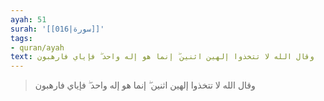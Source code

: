 ```yaml
---
ayah: 51
surah: '[[016|سورة]]'
tags:
- quran/ayah
text: وقال الله لا تتخذوا إلهين اثنين ۖ إنما هو إله واحد ۖ فإياي فارهبون
---
```

> وقال الله لا تتخذوا إلهين اثنين ۖ إنما هو إله واحد ۖ فإياي فارهبون

